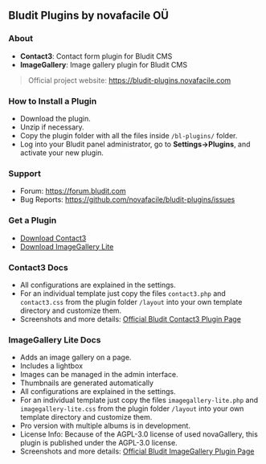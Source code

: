 ## Bludit Plugins by novafacile OÜ

### About

* **Contact3**: Contact form plugin for Bludit CMS
* **ImageGallery**: Image gallery plugin for Bludit CMS

> Official project website: https://bludit-plugins.novafacile.com

### How to Install a Plugin
- Download the plugin.
- Unzip if necessary.
- Copy the plugin folder with all the files inside `/bl-plugins/` folder.
- Log into your Bludit panel administrator, go to **Settings->Plugins**, and activate your new plugin.

### Support
- Forum: https://forum.bludit.com
- Bug Reports: https://github.com/novafacile/bludit-plugins/issues

### Get a Plugin

- [Download Contact3](https://download.novafacile.com/bludit-plugins/contact3.zip)
- [Download ImageGallery Lite](https://download.novafacile.com/bludit-plugins/imagegallery-lite.zip)

### Contact3 Docs

- All configurations are explained in the settings.
- For an individual template just copy the files `contact3.php` and `contact3.css` from the plugin folder `/layout` into your own template directory and customize them.
- Screenshots and more details: [Official Bludit Contact3 Plugin Page](https://bludit-plugins.novafacile.com#contact3)

### ImageGallery Lite Docs

- Adds an image gallery on a page.
- Includes a lightbox
- Images can be managed in the admin interface.
- Thumbnails are generated automatically
- All configurations are explained in the settings.
- For an individual template just copy the files `imagegallery-lite.php` and `imagegallery-lite.css` from the plugin folder `/layout` into your own template directory and customize them.
- Pro version with multiple albums is in development.
- License Info: Because of the AGPL-3.0 license of used novaGallery, this plugin is published under the AGPL-3.0 license.
- Screenshots and more details: [Official Bludit ImageGallery Plugin Page](https://bludit-plugins.novafacile.com#imagegallery)